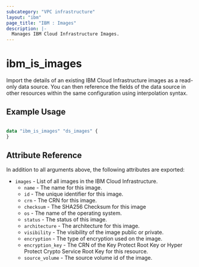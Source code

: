 ```yaml
---
subcategory: "VPC infrastructure"
layout: "ibm"
page_title: "IBM : Images"
description: |-
  Manages IBM Cloud Infrastructure Images.
---
```


# ibm\_is_images

Import the details of an existing IBM Cloud Infrastructure images as a read-only data source. You can then reference the fields of the data source in other resources within the same configuration using interpolation syntax.


## Example Usage

```terraform

data "ibm_is_images" "ds_images" {
}

```

## Attribute Reference

In addition to all arguments above, the following attributes are exported:

* `images` - List of all images in the IBM Cloud Infrastructure.
  * `name` - The name for this image.
  * `id` - The unique identifier for this image.
  * `crn` - The CRN for this image.
  * `checksum` - The SHA256 Checksum for this image
  * `os` - The name of the operating system.
  * `status` - The status of this image.
  * `architecture` - The architecture for this image.
  * `visibility` - The visibility of the image public or private.
  * `encryption` - The type of encryption used on the image.
  * `encryption_key` - The CRN of the Key Protect Root Key or Hyper Protect Crypto Service Root Key for this resource.
  * `source_volume` - The source volume id of the image.


